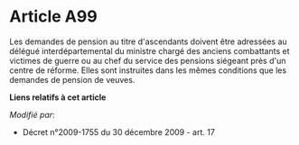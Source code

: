 # Article A99

Les demandes de pension au titre d'ascendants doivent être adressées au délégué interdépartemental du   ministre chargé des
anciens combattants et victimes de guerre ou au chef du service des pensions siégeant près d'un centre de réforme. Elles sont
instruites dans les mêmes conditions que les demandes de pension de veuves.

**Liens relatifs à cet article**

_Modifié par_:

  - Décret n°2009-1755 du 30 décembre 2009 - art. 17

